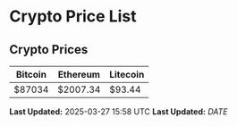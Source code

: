 # Crypto Price List

## Crypto Prices
| Bitcoin | Ethereum | Litecoin |
| ------- | -------- | -------- |
| $87034 | $2007.34 | $93.44 |
**Last Updated:** 2025-03-27 15:58 UTC
**Last Updated:** $DATE$
